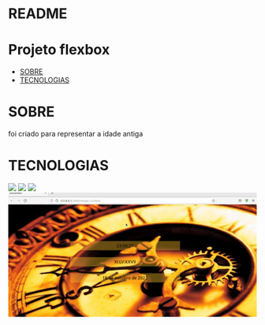 # README

<h1>Projeto flexbox</h1>

<ul>
<li><a href="#SOBRE">SOBRE</a></li>
<li><a href="#TECNOLOGIAS">TECNOLOGIAS</a></li>
</ul>





<h1 id="SOBRE">SOBRE</h1>
foi criado para representar a idade antiga 

<h1 id="TECNOLOGIAS">TECNOLOGIAS</h1>
<img src="https://img.shields.io/badge/HTML5-E34F26?style=for-the-badge&logo=html5&logoColor=white">
<img src="https://img.shields.io/badge/CSS3-1572B6?style=for-the-badge&logo=css3&logoColor=white">
<img src="https://img.shields.io/badge/JavaScript-323330?style=for-the-badge&logo=javascript&logoColor=F7DF1E">

<img src="relogioRomano.gif">
